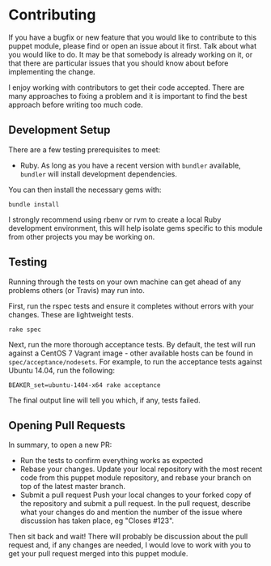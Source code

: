 # Contributing

If you have a bugfix or new feature that you would like to contribute to this puppet module, please find or open an issue about it first.
Talk about what you would like to do.
It may be that somebody is already working on it, or that there are particular issues that you should know about before implementing the change.

I enjoy working with contributors to get their code accepted.
There are many approaches to fixing a problem and it is important to find the best approach before writing too much code.

## Development Setup

There are a few testing prerequisites to meet:

* Ruby.
  As long as you have a recent version with `bundler` available, `bundler` will install development dependencies.

You can then install the necessary gems with:

    bundle install

I strongly recommend using rbenv or rvm to create a local Ruby development environment, this will help isolate gems specific to this module from other projects you may be working on.

## Testing

Running through the tests on your own machine can get ahead of any problems others (or Travis) may run into.

First, run the rspec tests and ensure it completes without errors with your changes. These are lightweight tests.

    rake spec

Next, run the more thorough acceptance tests.
By default, the test will run against a CentOS 7 Vagrant image - other available hosts can be found in `spec/acceptance/nodesets`.
For example, to run the acceptance tests against Ubuntu 14.04, run the following:

    BEAKER_set=ubuntu-1404-x64 rake acceptance

The final output line will tell you which, if any, tests failed.

## Opening Pull Requests

In summary, to open a new PR:

* Run the tests to confirm everything works as expected
* Rebase your changes.
  Update your local repository with the most recent code from this puppet module repository, and rebase your branch on top of the latest master branch.
* Submit a pull request
  Push your local changes to your forked copy of the repository and submit a pull request.
  In the pull request, describe what your changes do and mention the number of the issue where discussion has taken place, eg "Closes #123".

Then sit back and wait!
There will probably be discussion about the pull request and, if any changes are needed, I would love to work with you to get your pull request merged into this puppet module.